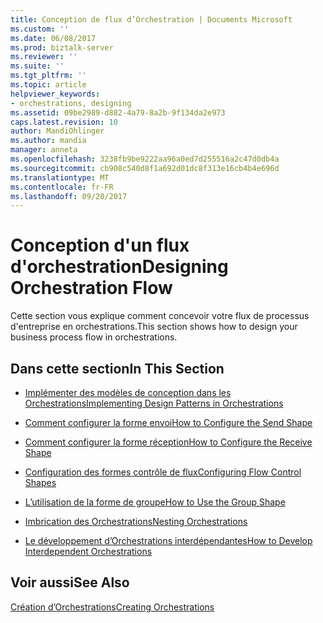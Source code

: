 ```yaml
---
title: Conception de flux d’Orchestration | Documents Microsoft
ms.custom: ''
ms.date: 06/08/2017
ms.prod: biztalk-server
ms.reviewer: ''
ms.suite: ''
ms.tgt_pltfrm: ''
ms.topic: article
helpviewer_keywords:
- orchestrations, designing
ms.assetid: 09be2989-d882-4a79-8a2b-9f134da2e973
caps.latest.revision: 10
author: MandiOhlinger
ms.author: mandia
manager: anneta
ms.openlocfilehash: 3238fb9be9222aa96a0ed7d255516a2c47d0db4a
ms.sourcegitcommit: cb908c540d8f1a692d01dc8f313e16cb4b4e696d
ms.translationtype: MT
ms.contentlocale: fr-FR
ms.lasthandoff: 09/20/2017
---
```

# <a name="designing-orchestration-flow"></a><span data-ttu-id="43141-102">Conception d'un flux d'orchestration</span><span class="sxs-lookup"><span data-stu-id="43141-102">Designing Orchestration Flow</span></span>
<span data-ttu-id="43141-103">Cette section vous explique comment concevoir votre flux de processus d'entreprise en orchestrations.</span><span class="sxs-lookup"><span data-stu-id="43141-103">This section shows how to design your business process flow in orchestrations.</span></span>  
  
## <a name="in-this-section"></a><span data-ttu-id="43141-104">Dans cette section</span><span class="sxs-lookup"><span data-stu-id="43141-104">In This Section</span></span>  
  
-   [<span data-ttu-id="43141-105">Implémenter des modèles de conception dans les Orchestrations</span><span class="sxs-lookup"><span data-stu-id="43141-105">Implementing Design Patterns in Orchestrations</span></span>](../core/implementing-design-patterns-in-orchestrations.md)  
  
-   [<span data-ttu-id="43141-106">Comment configurer la forme envoi</span><span class="sxs-lookup"><span data-stu-id="43141-106">How to Configure the Send Shape</span></span>](../core/how-to-configure-the-send-shape.md)  
  
-   [<span data-ttu-id="43141-107">Comment configurer la forme réception</span><span class="sxs-lookup"><span data-stu-id="43141-107">How to Configure the Receive Shape</span></span>](../core/how-to-configure-the-receive-shape.md)  
  
-   [<span data-ttu-id="43141-108">Configuration des formes contrôle de flux</span><span class="sxs-lookup"><span data-stu-id="43141-108">Configuring Flow Control Shapes</span></span>](../core/configuring-flow-control-shapes.md)  
  
-   [<span data-ttu-id="43141-109">L’utilisation de la forme de groupe</span><span class="sxs-lookup"><span data-stu-id="43141-109">How to Use the Group Shape</span></span>](../core/how-to-use-the-group-shape.md)  
  
-   [<span data-ttu-id="43141-110">Imbrication des Orchestrations</span><span class="sxs-lookup"><span data-stu-id="43141-110">Nesting Orchestrations</span></span>](../core/nesting-orchestrations.md)  
  
-   [<span data-ttu-id="43141-111">Le développement d’Orchestrations interdépendantes</span><span class="sxs-lookup"><span data-stu-id="43141-111">How to Develop Interdependent Orchestrations</span></span>](../core/how-to-develop-interdependent-orchestrations.md)  
  
## <a name="see-also"></a><span data-ttu-id="43141-112">Voir aussi</span><span class="sxs-lookup"><span data-stu-id="43141-112">See Also</span></span>  
 [<span data-ttu-id="43141-113">Création d’Orchestrations</span><span class="sxs-lookup"><span data-stu-id="43141-113">Creating Orchestrations</span></span>](../core/creating-orchestrations.md)